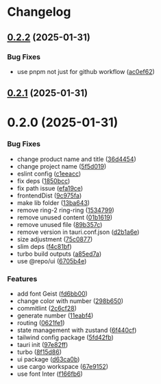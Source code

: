 # Changelog

## [0.2.2](https://github.com/andots/rng-100/compare/v0.2.1...v0.2.2) (2025-01-31)


### Bug Fixes

* use pnpm not just for github workflow ([ac0ef62](https://github.com/andots/rng-100/commit/ac0ef6208aeecfee99a686f3527a84f658b506b9))

## [0.2.1](https://github.com/andots/rng-100/compare/v0.2.0...v0.2.1) (2025-01-31)

# 0.2.0 (2025-01-31)


### Bug Fixes

* change product name and title ([36d4454](https://github.com/andots/rng-100/commit/36d4454da91a833a707f6cedb311f3bb472e586e))
* change project name ([5f5d019](https://github.com/andots/rng-100/commit/5f5d0196188f43ecac2f665ef780f4344edf0d89))
* eslint config ([c1eeacc](https://github.com/andots/rng-100/commit/c1eeacc6b7bc736dff0bb25d154d796a3cf9ed41))
* fix deps ([1850bcc](https://github.com/andots/rng-100/commit/1850bccd1d79be475ca6c900385d95475a8be3a7))
* fix path issue ([efa19ce](https://github.com/andots/rng-100/commit/efa19ce19b455e53fd2f366f4eac45fc16093acb))
* frontendDist ([9c975fa](https://github.com/andots/rng-100/commit/9c975fa01a90e854ce0b69fd4e4da09195c48b60))
* make lib folder ([13ba643](https://github.com/andots/rng-100/commit/13ba64388984ff3bb8510ac5c9d9885335db0295))
* remove ring-2 ring-ring ([1534799](https://github.com/andots/rng-100/commit/15347998948081bb1fc84a2f63d37b0bdc1652e6))
* remove unused content ([01b1619](https://github.com/andots/rng-100/commit/01b16190d73a7cece799b1b32e11746b52a85f91))
* remove unused file ([89b357c](https://github.com/andots/rng-100/commit/89b357ce8673e4c222675813fbb0ff37c96fe964))
* remove version in tauri.conf.json ([d2b1a6e](https://github.com/andots/rng-100/commit/d2b1a6eabb1a62ac0749b3731cb3ca652f756595))
* size adjustment ([75c0877](https://github.com/andots/rng-100/commit/75c087707768f3248096b9104a42e207ca3dea20))
* slim deps ([f4c81bf](https://github.com/andots/rng-100/commit/f4c81bfd499cc91b3f1d2fa873e6fb0cd5d9cd7f))
* turbo build outputs ([a85ed7a](https://github.com/andots/rng-100/commit/a85ed7a25c2f70eb895f4a0b0c655ba31985954f))
* use @repo/ui ([6705b4e](https://github.com/andots/rng-100/commit/6705b4e8c992a9b6179ef2efa365c45f7e46aa31))


### Features

* add font Geist ([fd6bb00](https://github.com/andots/rng-100/commit/fd6bb003f45011ace1a05f7cfeb7831c61b84c64))
* change color with number ([298b650](https://github.com/andots/rng-100/commit/298b650a08cd9483639fd39213892ba994c6aadb))
* commitlint ([2c6cf28](https://github.com/andots/rng-100/commit/2c6cf280447cb20d0b6b1617c1fa9bb9612e3344))
* generate number ([11eabf4](https://github.com/andots/rng-100/commit/11eabf4b4b4a5f4e426cb1919cca745dd543f8e6))
* routing ([0621fe1](https://github.com/andots/rng-100/commit/0621fe10a000e38ee38832e6b395d119d3bf0692))
* state management with zustand ([6f440cf](https://github.com/andots/rng-100/commit/6f440cf5a228cf2ecd869b39125c6fc50bac1270))
* tailwind config package ([5fd42fb](https://github.com/andots/rng-100/commit/5fd42fb3287222d6e209e0aa624f8abd1f6d9589))
* tauri init ([97e82ff](https://github.com/andots/rng-100/commit/97e82fff8462103e3a82c624e6e77f836c882db1))
* turbo ([8f15d86](https://github.com/andots/rng-100/commit/8f15d864c746d47dd16523f10272809fc387f36b))
* ui package ([d63ca0b](https://github.com/andots/rng-100/commit/d63ca0bcefeef2494bec29292525fa2c9761f3ee))
* use cargo workspace ([67e9152](https://github.com/andots/rng-100/commit/67e91525770f561046211f8391773c64cd79d85d))
* use font Inter ([f166fb6](https://github.com/andots/rng-100/commit/f166fb6ecde06494879cf702e65091a98eec7f81))
